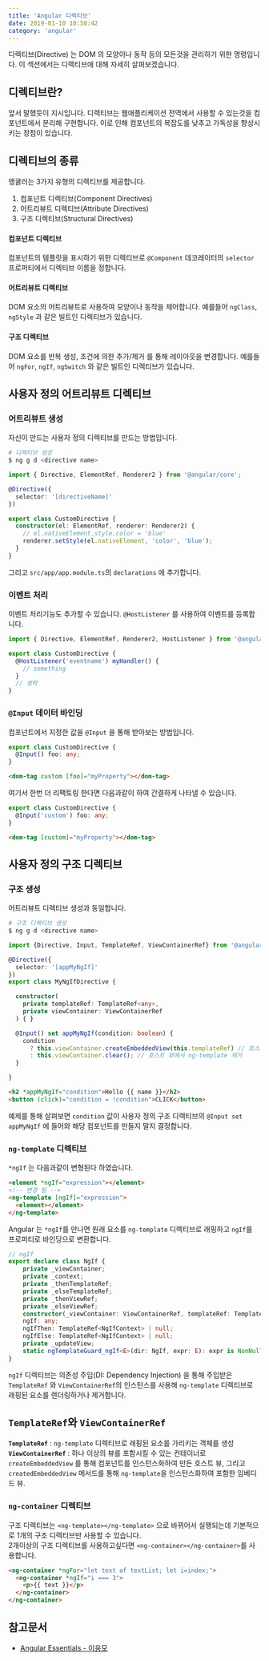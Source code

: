 ```yaml
---
title: 'Angular 디렉티브'
date: 2019-01-10 10:50:42
category: 'angular'
---
```


디렉티브(Directive) 는 DOM 의 모양이나 동작 등의 모든것을 관리하기 위한 명령입니다. 이 섹션에서는 디렉티브에 대해 자세히 살펴보겠습니다.

## 디렉티브란?
앞서 말했듯이 지시입니다. 디렉티브는 웹애플리케이션 전역에서 사용할 수 있는것을 컴포넌트에서 분리해 구현합니다. 이로 인해 컴포넌트의 복잡도를 낮추고 가독성을 향상시키는 장점이 있습니다.

## 디렉티브의 종류
앵귤러는 3가지 유형의 디렉티브를 제공합니다.
1. 컴포넌트 디렉티브(Component Directives)
2. 어트리뷰트 디렉티브(Attribute Directives)
3. 구조 디렉티브(Structural Directives)

#### 컴포넌트 디렉티브
컴포넌트의 템플릿을 표시하기 위한 디렉티브로 `@Component` 데코레이터의 `selector` 프로퍼티에서 디렉티브 이름을 정합니다.

#### 어트리뷰트 디렉티브
DOM 요소의 어트리뷰트로 사용하여 모양이나 동작을 제어합니다. 예를들어 `ngClass`, `ngStyle` 과 같은 빌트인 디렉티브가 있습니다.

#### 구조 디렉티브
DOM 요소를 반복 생성, 조건에 의한 추가/제거 를 통해 레이아웃을 변경합니다. 예를들어 `ngFor`, `ngIf`, `ngSwitch` 와 같은 빌트인 디렉티브가 있습니다.

## 사용자 정의 어트리뷰트 디렉티브


### 어트리뷰트 생성
자신이 만드는 사용자 정의 디렉티브를 만드는 방법입니다.

```bash
# 디렉티브 생성
$ ng g d <directive name>
```

```ts
import { Directive, ElementRef, Renderer2 } from '@angular/core';

@Directive({
  selector: '[directiveName]'
})

export class CustomDirective {
  constructor(el: ElementRef, renderer: Renderer2) {
    // el.nativeElement.style.color = 'blue'
    renderer.setStyle(el.nativeElement, 'color', 'blue');
  }
}
```

그리고 `src/app/app.module.ts`의 `declarations` 에 추가합니다.


### 이벤트 처리
이벤트 처리기능도 추가할 수 있습니다. `@HostListener` 를 사용하여 이벤트를 등록합니다.

```ts
import { Directive, ElementRef, Renderer2, HostListener } from '@angular/core';

export class CustomDirective {
  @HostListener('eventname') myHandler() {
    // something
  }
  // 생략
}
```

### `@Input` 데이터 바인딩
컴포넌트에서 지정한 값을 `@Input` 을 통해 받아보는 방법입니다.
```ts
export class CustomDirective {
  @Input() foo: any;
}
```

```html
<dom-tag custom [foo]="myProperty"></dom-tag>
```

여기서 한번 더 리팩토링 한다면 다음과같이 하여 간결하게 나타낼 수 있습니다.
```ts
export class CustomDirective {
  @Input('custom') foo: any;
}
```
```HTML
<dom-tag [custom]="myProperty"></dom-tag>
```

## 사용자 정의 구조 디렉티브

### 구조 생성
어트리뷰트 디렉티브 생성과 동일합니다.

```bash
# 구조 디렉티브 생성
$ ng g d <directive name>
```

```ts
import {Directive, Input, TemplateRef, ViewContainerRef} from '@angular/core';

@Directive({
  selector: '[appMyNgIf]'
})
export class MyNgIfDirective {

  constructor(
    private templateRef: TemplateRef<any>,
    private viewContainer: ViewContainerRef
  ) { }

  @Input() set appMyNgIf(condition: boolean) {
    condition
      ? this.viewContainer.createEmbeddedView(this.templateRef) // 호스트 뷰에서 ng-template 추가
      : this.viewContainer.clear(); // 호스트 뷰에서 ng-template 제거
  }

}

```
```HTML
<h2 *appMyNgIf="condition">Hello {{ name }}</h2>
<button (click)="condition = !condition">CLICK</button>
```
예제를 통해 살펴보면 `condition` 값이 사용자 정의 구조 디렉티브의 `@Input set appMyNgIf` 에 들어와 해당 컴포넌트를 만들지 말지 결정합니다.

### `ng-template` 디렉티브
`*ngIf` 는 다음과같이 변형된다 하였습니다.

```html
<element *ngIf="expression"></element>
<!-- 변경 됨 -->
<ng-template [ngIf]="expression">
  <element></element>
</ng-template>
```
Angular 는 `*ngIf`를 만나면 원래 요소를 `ng-template` 디렉티브로 래핑하고 `ngIf`를 프로퍼티로 바인딩으로 변환합니다.

```ts
// ngIf
export declare class NgIf {
    private _viewContainer;
    private _context;
    private _thenTemplateRef;
    private _elseTemplateRef;
    private _thenViewRef;
    private _elseViewRef;
    constructor(_viewContainer: ViewContainerRef, templateRef: TemplateRef<NgIfContext>);
    ngIf: any;
    ngIfThen: TemplateRef<NgIfContext> | null;
    ngIfElse: TemplateRef<NgIfContext> | null;
    private _updateView;
    static ngTemplateGuard_ngIf<E>(dir: NgIf, expr: E): expr is NonNullable<E>;
}
```
`ngIf` 디렉티브는 의존성 주입(DI: Dependency Injection) 을 통해 주입받은 `TemplateRef` 와 `ViewContainerRef`의 인스턴스를 사용해 `ng-template` 디렉티브로 래핑된 요소를 렌더링하거나 제거합니다.

## `TemplateRef`와 `ViewContainerRef`
**`TemplateRef`** : `ng-template` 디렉티브로 래핑된 요소를 가리키는 객체를 생성  
**`ViewContainerRef`** : 하나 이상의 뷰를 포함시킬 수 있는 컨테이너로 `createEmbeddedView` 를 통해 컴포넌트를 인스턴스화하여 만든 호스트 뷰, 그리고 `createdEmbeddedView` 메서드를 통해 `ng-template`을 인스턴스화하여 포함한 임베디드 뷰.

### `ng-container` 디렉티브
구조 디렉티브는 `<ng-template></ng-template>` 으로 바뀌어서 실행되는데 기본적으로 1개의 구조 디렉티브만 사용할 수 있습니다.  
2개이상의 구조 디렉티브를 사용하고싶다면 `<ng-container></ng-container>`를 사용합니다.

```html
<ng-container *ngFor="let text of textList; let i=index;">
  <ng-container *ngIf="i === 3">
    <p>{{ text }}</p>
  </ng-container>
</ng-container>
```

## 참고문서
* [Angular Essentials - 이웅모](https://book.naver.com/bookdb/book_detail.nhn?bid=13761643)
